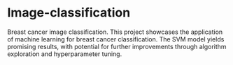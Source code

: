 # Image-classification
Breast cancer image classification.
This project showcases the application of machine learning for breast cancer classification. The SVM model yields promising results, with potential for further improvements through algorithm exploration and hyperparameter tuning.


